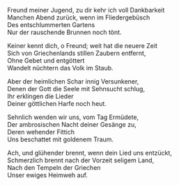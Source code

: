 Freund meiner Jugend, zu dir kehr ich voll Dankbarkeit  
Manchen Abend zurück, wenn im Fliedergebüsch  
Des entschlummerten Gartens  
Nur der rauschende Brunnen noch tönt.  


Keiner kennt dich, o Freund; weit hat die neuere Zeit  
Sich von Griechenlands stillen Zaubern entfernt,  
Ohne Gebet und entgöttert  
Wandelt nüchtern das Volk im Staub.  


Aber der heimlichen Schar innig Versunkener,  
Denen der Gott die Seele mit Sehnsucht schlug,  
Ihr erklingen die Lieder  
Deiner göttlichen Harfe noch heut.  


Sehnlich wenden wir uns, vom Tag Ermüdete,  
Der ambrosischen Nacht deiner Gesänge zu,  
Deren wehender Fittich  
Uns beschattet mit goldenem Traum.  


Ach, und glühender brennt, wenn dein Lied uns entzückt,  
Schmerzlich brennt nach der Vorzeit seligem Land,  
Nach den Tempeln der Griechen  
Unser ewiges Heimweh auf.  
